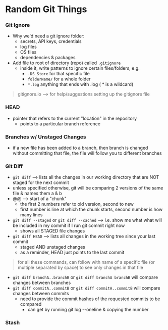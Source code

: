 # Random Git Things

### **Git Ignore**
- Why we'd need a git ignore folder:
  - secrets, API keys, credentials
  - log files
  - OS files
  - dependencies & packages
- Add file to root of directory (repo) called ```.gitignore```
  - inside it, write patterns to ignore certain files/folders, e.g.
    -  ```.DS_Store``` for that specific file
    - ```folderName/``` for a whole folder
    - ```*.log``` anything that ends with .log ( * is a wildcard)

> gitignore.io --> for help/suggestions setting up the gitignore file

### **HEAD**
- pointer that refers to the current "location" in the repository
  - points to a particular branch reference

### **Branches w/ Unstaged Changes**
- if a new file has been added to a branch, then branch is changed without committing that file, the file will follow you to different branches

### **Git Diff** 
- ```git diff``` --> lists all the changes in our working directory that are NOT staged for the next commit
- unless specified otherwise, git will be comparing 2 versions of the same file & names them a & b
- @@ --> start of a "chunk"
  - the first 2 numbers refer to old version, second to new
  - first number is line at which the chunk starts, second number is how many lines
- ```git diff --staged``` or ```git diff --cached``` --> i.e. show me what what will be included in my commit if I run git commit right now
  - shows all STAGED file changes
- ```git diff HEAD``` --> lists all changes in the working tree since your last commit
  - staged AND unstaged changes
  - as a reminder, HEAD just points to the last commit

> for all these commands, can follow with name of a specific file (or multiple separated by space) to see only changes in that file

- ```git diff branchA..branchB``` or ```git diff branchA branchB```  will compare changes between branches
- ```git diff commitA..commitB``` or ```git diff commitA..commitB``` will compare changes between commits
  - need to provide the commit hashes of the requested commits to be compared
    - can get by running git log --oneline & copying the number

### **Stash**
